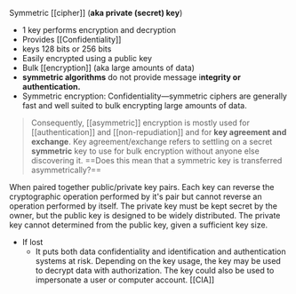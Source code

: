 Symmetric [[cipher]] (**aka private (secret) key**)
- 1 key performs encryption and decryption 
- Provides [[Confidentiality]] 
- keys 128 bits or 256 bits
- Easily encrypted using a public key
- Bulk [[encryption]] (aka large amounts of data)
- **symmetric algorithms** do not provide message i**ntegrity or authentication.**
- Symmetric encryption:  Confidentiality—symmetric ciphers are generally fast and well suited to bulk encrypting large amounts of data.


>Consequently, [[asymmetric]] encryption is mostly used for [[authentication]] and [[non-repudiation]] and for **key agreement and exchange**. Key agreement/exchange refers to settling on a secret **symmetric** key to use for bulk encryption without anyone else discovering it.
==Does this mean that a symmetric key is transferred asymmetrically?==

When paired together public/private key pairs.  Each key can reverse the cryptographic operation performed by it's pair but cannot reverse an operation performed by itself.  The private key must be kept secret by the owner, but the public key is designed to be widely distributed.  The private key cannot determined from the public key, given a sufficient key size.

- If lost
	- It puts both data confidentiality and identification and authentication systems at risk. Depending on the key usage, the key may be used to decrypt data with authorization. The key could also be used to impersonate a user or computer account.
[[CIA]]